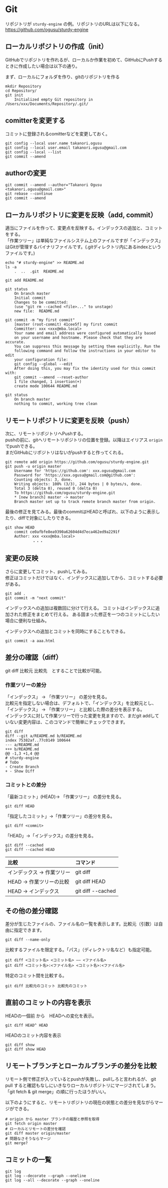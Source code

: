 # Git
リポジトリが `sturdy-engine` の例。リポジトリのURLは以下になる。  
https://github.com/ogusu/sturdy-engine

## ローカルリポジトリの作成（init）

GitHubでリポジトリを作れるが、ローカルか作業を初めて、GitHubにPushするときに作成したい場合は以下の通り。

まず、ローカルにフォルダを作り、gitのリポジトリを作る
~~~git
mkdir Repository
cd Repository/
git init
    Initialized empty Git repository in /Users/xxx/Documents/Repository/.git/
~~~

## comitterを変更する

コミットに登録されるcomitterなどを変更しておく。
~~~git
git config --local user.name takanori.ogusu
git config --local user.email takanori.ogusu@gmail.com
git config --local --list
git commit --amend
~~~

## authorの変更
~~~git
git commit --amend --author="Takanori Ogusu <takanori.ogusu@gmail.com>"
git rebase --continue
git commit --amend
~~~

## ローカルリポジトリに変更を反映（add, commit）

適当にファイルを作って、変更点を反映する。インデックスの追加と、コミットをする。  
「作業ツリー」は単純なファイルシステム上のファイルですが「インデックス」はGitが管理するバイナリファイルです。(.gitディレクトリ内にあるindexというファイルです。)	

~~~git
echo "# sturdy-engine" >> README.md
ls -a
    .  ..  .git  README.md
    
git add README.md

git status
    On branch master
    Initial commit
    Changes to be committed:
    (use "git rm --cached <file>..." to unstage)
    new file:  README.md

git commit -m "my first commit"
    [master (root-commit) 41cee5f] my first commit
    Committer: xxx <xxx@mba.local>
    Your name and email address were configured automatically based
    on your username and hostname. Please check that they are accurate.
    You can suppress this message by setting them explicitly. Run the
    following command and follow the instructions in your editor to edit
    your configuration file:
    git config --global --edit
    After doing this, you may fix the identity used for this commit with:
    git commit --amend --reset-author
    1 file changed, 1 insertion(+)
    create mode 100644 README.md

git status
    On branch master
    nothing to commit, working tree clean
~~~

## リモートリポジトリに変更を反映（push）

次に、リモートリポジトリへPushする。  
pushの前に、gitへリモートリポジトリの位置を登録。以降はエイリアス `origin` でpushできる。  
まだGitHubにリポジトリはないがpushすると作ってくれる。

~~~git
git remote add origin https://github.com/ogusu/sturdy-engine.git
git push -u origin master
    Username for 'https://github.com': xxx.ogusu@gmail.com
    Password for 'https://xxx.ogusu@gmail.com@github.com':
    Counting objects: 3, done.
    Writing objects: 100% (3/3), 244 bytes | 0 bytes/s, done.
    Total 3 (delta 0), reused 0 (delta 0)
    To https://github.com/ogusu/sturdy-engine.git
    * [new branch] master -> master
    Branch master set up to track remote branch master from origin.
~~~

最後の修正を見てみる。最後のcommitはHEADと呼ばれ、以下のように表示したり、diffで対象にしたりできる。
~~~git
git show HEAD
    commit ce0afbfe8ea9390a62604d4d7eca462ed9a2291f
    Author: xxx <xxx@mba.local>
            ・・・
~~~

## 変更の反映

さらに変更してコミット、pushしてみる。  
修正はコミットだけではなく、インデックスに追加してから、コミットする必要がある。
~~~git
git add .
git commit -m "next commit"
~~~

インデックスへの追加は複数回に分けて行える。
コミットはインデックスに追加された修正をまとめて行える。
ある固まった修正を一つのコミットにしたい場合に便利な仕組み。

インデックスへの追加とコミットを同時にすることもできる。
~~~git
git commit -a aaa.html
~~~

## 差分の確認（diff）

git diff 比較元 比較先　とすることで比較が可能。

### 作業ツリーの差分

「インデックス」 → 「作業ツリー」 の差分を見る。  
比較元を指定しない場合は、デフォルトで、「インデックス」を比較元とし、 「インデックス」 → 「作業ツリー」 と比較した際の差分を表示する。  
インデックスに対して作業ツリーで行った変更を見ますので、まだgit addしていない変更内容は、このコマンドで簡単にチェックできます。
~~~git
git diff																							
diff --git a/README.md b/README.md																						
index 75382af..77c0149 100644																						
--- a/README.md																						
+++ b/README.md																						
@@ -1,3 +1,4 @@																						
# sturdy-engine																						
# ToDo																						
- Create Branch																						
+ - Show Diff																						
~~~

### コミットとの差分

「最新コミット」(HEAD)→ 「作業ツリー」 の差分を見る。
~~~git
git diff HEAD
~~~
「指定したコミット」→「作業ツリー」の差分を見る。
~~~git
git diff <commit>
~~~
「HEAD」→「インデックス」の差分を見る。
~~~git
git diff --cached
git diff --cached HEAD
~~~

|比較|コマンド|
|:---|:---|
|インデックス → 作業ツリー|git diff	|
|HEAD → 作業ツリーの比較|git diff HEAD	|
|HEAD → インデックス|git diff --cached|

## その他の差分確認

差分が生じたファイルの、ファイル名の一覧を表示します。比較元（引数）は自由に指定できます。
~~~git
git diff --name-only
~~~

比較するファイルを限定する。「パス」（ディレクトリ名など）も指定可能。
~~~git
git diff <コミット名> <コミット名> ―― <ファイル名>
git diff <コミット名>:<ファイル名> <コミット名>:<ファイル名>
~~~
特定のコミット間を比較する。
~~~git
git diff 比較元のコミット 比較先のコミット
~~~

## 直前のコミットの内容を表示
HEADの一個前 から　HEADへの変化を表示。
~~~git
git diff HEAD^ HEAD
~~~

HEADのコミット内容を表示
~~~git
git diff show
git diff show HEAD
~~~

## リモートブランチとローカルブランチの差分を比較

リモート側で修正が入っているとpushが失敗し、pullしろと言われるが、
git pull すると確認もなしにいきなりローカルリポジトリにマージされてしまう。
「git fetch & git merge」の順に行ったほうがいい。

以下のようにすると、リモートリポジトリの現在の状態との差分を見ながらマージができる。
~~~git
# origin から master ブランチの履歴と参照を取得
git fetch origin master																							
# ローカルとリモートの差分を確認
git diff master origin/master
# 問題なさそうならマージ
git merge?
~~~

## コミットの一覧
~~~git
git log
git log --decorate --graph --oneline
git log --all --decorate --graph --oneline
~~~
																							